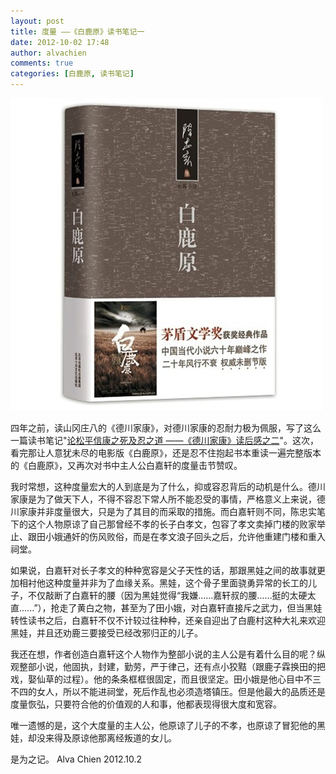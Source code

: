 ```yaml
---
layout: post
title: 度量 ——《白鹿原》读书笔记一
date: 2012-10-02 17:48
author: alvachien
comments: true
categories: [白鹿原, 读书笔记]
---
```

![白鹿原](/assets/uploads/2012/10/20240447-1_e.jpg)

四年之前，读山冈庄八的《德川家康》，对德川家康的忍耐力极为佩服，写了这么一篇读书笔记"<a title="论松平信康之死及忍之道 ——《德川家康》读后感之二" href="http://www.alvachien.com/alvablog/?p=215" target="_blank">论松平信康之死及忍之道 ——《德川家康》读后感之二</a>"。这次，看完那让人意犹未尽的电影版《白鹿原》，还是忍不住抱起书本重读一遍完整版本的《白鹿原》，又再次对书中主人公白嘉轩的度量击节赞叹。

我时常想，这种度量宏大的人到底是为了什么，抑或容忍背后的动机是什么。德川家康是为了做天下人，不得不容忍下常人所不能忍受的事情，严格意义上来说，德川家康并非度量很大，只是为了其目的而采取的措施。而白嘉轩则不同，陈忠实笔下的这个人物原谅了自己那曾经不孝的长子白孝文，包容了孝文卖掉门楼的败家举止、跟田小娥通奸的伤风败俗，而是在孝文浪子回头之后，允许他重建门楼和重入祠堂。

如果说，白嘉轩对长子孝文的种种宽容是父子天性的话，那跟黑娃之间的故事就更加相衬他这种度量并非为了血缘关系。黑娃，这个骨子里面骁勇异常的长工的儿子，不仅敲断了白嘉轩的腰（因为黑娃觉得“我嫌......嘉轩叔的腰......挺的太硬太直......”），抢走了黄白之物，甚至为了田小娥，对白嘉轩直接斥之武力，但当黑娃转性读书之后，白嘉轩不仅不计较过往种种，还亲自迎出了白鹿村这种大礼来欢迎黑娃，并且还劝鹿三要接受已经改邪归正的儿子。

我还在想，作者创造白嘉轩这个人物作为整部小说的主人公是有着什么目的呢？纵观整部小说，他固执，封建，勤劳，严于律己，还有点小狡黠（跟鹿子霖换田的把戏，娶仙草的过程）。他的条条框框很固定，而且很坚定。田小娥是他心目中不三不四的女人，所以不能进祠堂，死后作乱也必须造塔镇压。但是他最大的品质还是度量恢弘，只要符合他的价值观的人和事，他都表现得很大度和宽容。

唯一遗憾的是，这个大度量的主人公，他原谅了儿子的不孝，也原谅了冒犯他的黑娃，却没来得及原谅他那离经叛道的女儿。

是为之记。
Alva Chien
2012.10.2

